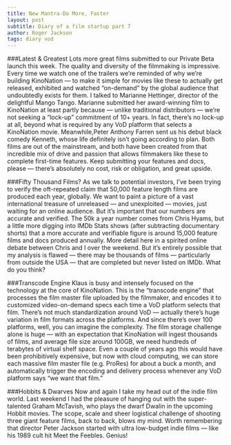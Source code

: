 ```yaml
---
title: New Mantra-Do More, Faster
layout: post
subtitle: Diary of a film startup part 7
author: Roger Jackson
tags: diary vod
---
```


###Latest & Greatest
Lots more great films submitted to our Private Beta launch this week. The quality and diversity of the filmmaking is impressive. Every time we watch one of the trailers we’re reminded of why we’re building KinoNation — to make it simple for movies like these to actually get released, exhibited and watched “on-demand” by the global audience that undoubtedly exists for them. I talked to Marianne Hettinger, director of the delightful Mango Tango. Marianne submitted her award-winning film to KinoNation at least partly because — unlike traditional distributors — we’re not seeking a “lock-up” commitment of 10+ years. In fact, there’s no lock-up at all, beyond what is required by any VoD platform that selects a KinoNation movie. Meanwhile,Peter Anthony Farren sent us his debut black comedy Kenneth, whose life definitely isn’t going according to plan. Both films are out of the mainstream, and both have been created from that incredible mix of drive and passion that allows filmmakers like these to complete first-time features. Keep submitting your features and docs, please — there’s absolutely no cost, risk or obligation, and great upside.

###Fifty Thousand Films?
As we talk to potential investors, I’ve been trying to verify the oft-repeated claim that 50,000 feature length films are produced each year, globally. We want to paint a picture of a vast international treasure of unreleased — and unexploited — movies, just waiting for an online audience. But it’s important that our numbers are accurate and verified. The 50k a year number comes from Chris Hyams, but a little more digging into IMDb Stats shows (after subtracting documentary shorts) that a more accurate and verifiable figure is around 15,000 feature films and docs produced annually. More detail here in a spirited online debate between Chris and I over the weekend. But it’s entirely possible that my analysis is flawed — there may be thousands of films — particularly from outside the USA — that are completed but never listed on IMDb. What do you think?

###Transcode Engine
Klaus is busy and intensely focused on the technology at the core of KinoNation. This is the “transcode engine” that processes the film master file uploaded by the filmmaker, and encodes it to customized video-on-demand specs each time a VoD platform selects that film. There’s not much standardization around VoD — actually there’s huge variation in film formats across the platforms. And since there’s over 100 platforms, well, you can imagine the complexity. The film storage challenge alone is huge — with an expectation that KinoNation will ingest thousands of films, and average file size around 100GB, we need hundreds of terabytes of virtual shelf space. Even a couple of years ago this would have been prohibitively expensive, but now with cloud computing, we can store each massive film master file (e.g. ProRes) for about a buck a month, and automatically trigger the encoding and delivery process whenever any VoD platform says “we want that film.”

###Hobbits & Dwarves
Now and again I take my head out of the indie film world. Last weekend I had the pleasure of hanging out with the super-talented Graham McTavish, who plays the dwarf Dwalin in the upcoming Hobbit movies. The scope, scale and sheer logistical challenge of shooting three giant feature films, back to back, blows my mind. Worth remembering that director Peter Jackson started with ultra low-budget indie films — like his 1989 cult hit Meet the Feebles. Genius!
